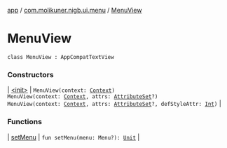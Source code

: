 [app](../../index.md) / [com.molikuner.nigb.ui.menu](../index.md) / [MenuView](./index.md)

# MenuView

`class MenuView : AppCompatTextView`

### Constructors

| [&lt;init&gt;](-init-.md) | `MenuView(context: `[`Context`](https://developer.android.com/reference/android/content/Context.html)`)`<br>`MenuView(context: `[`Context`](https://developer.android.com/reference/android/content/Context.html)`, attrs: `[`AttributeSet`](https://developer.android.com/reference/android/util/AttributeSet.html)`?)`<br>`MenuView(context: `[`Context`](https://developer.android.com/reference/android/content/Context.html)`, attrs: `[`AttributeSet`](https://developer.android.com/reference/android/util/AttributeSet.html)`?, defStyleAttr: `[`Int`](https://kotlinlang.org/api/latest/jvm/stdlib/kotlin/-int/index.html)`)` |

### Functions

| [setMenu](set-menu.md) | `fun setMenu(menu: Menu?): `[`Unit`](https://kotlinlang.org/api/latest/jvm/stdlib/kotlin/-unit/index.html) |

